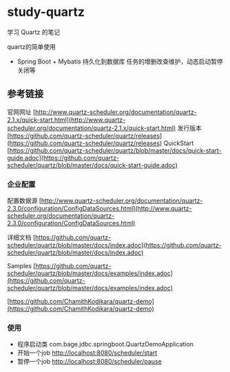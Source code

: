 # study-quartz  #
学习 Quartz 的笔记

quartz的简单使用
+ Spring Boot + Mybatis
持久化到数据库
任务的增删改查维护，动态启动暂停关闭等

## 参考链接 ##

官网网址 [http://www.quartz-scheduler.org/documentation/quartz-2.1.x/quick-start.html](http://www.quartz-scheduler.org/documentation/quartz-2.1.x/quick-start.html)
发行版本 [https://github.com/quartz-scheduler/quartz/releases](https://github.com/quartz-scheduler/quartz/releases)
QuickStart [https://github.com/quartz-scheduler/quartz/blob/master/docs/quick-start-guide.adoc](https://github.com/quartz-scheduler/quartz/blob/master/docs/quick-start-guide.adoc)

### 企业配置 ###
配置数据源 [http://www.quartz-scheduler.org/documentation/quartz-2.3.0/configuration/ConfigDataSources.html](http://www.quartz-scheduler.org/documentation/quartz-2.3.0/configuration/ConfigDataSources.html)

详细文档 [https://github.com/quartz-scheduler/quartz/blob/master/docs/index.adoc](https://github.com/quartz-scheduler/quartz/blob/master/docs/index.adoc)

Samples [https://github.com/quartz-scheduler/quartz/blob/master/docs/examples/index.adoc](https://github.com/quartz-scheduler/quartz/blob/master/docs/examples/index.adoc)

[https://github.com/ChamithKodikara/quartz-demo](https://github.com/ChamithKodikara/quartz-demo)


### 使用 ###
- 程序启动类 com.bage.jdbc.springboot.QuartzDemoApplication
- 开始一个job [http://localhost:8080/scheduler/start](http://localhost:8080/scheduler/start)
- 暂停一个job [http://localhost:8080/scheduler/pause](http://localhost:8080/scheduler/pause)